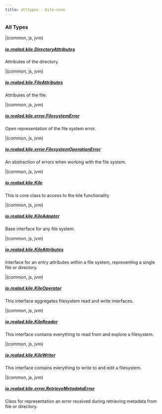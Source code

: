 ```yaml
---
title: alltypes - kile-core
---
```


### All Types

|(common, js, jvm)

##### [io.realad.kile.DirectoryAttributes](../io.realad.kile/-directory-attributes/index.html)

Attributes of the directory.


|(common, js, jvm)

##### [io.realad.kile.FileAttributes](../io.realad.kile/-file-attributes/index.html)

Attributes of the file.


|(common, js, jvm)

##### [io.realad.kile.error.FilesystemError](../io.realad.kile.error/-filesystem-error/index.html)

Open representation of the file system error.


|(common, js, jvm)

##### [io.realad.kile.error.FilesystemOperationError](../io.realad.kile.error/-filesystem-operation-error/index.html)

An abstraction of errors when working with the file system.


|(common, js, jvm)

##### [io.realad.kile.Kile](../io.realad.kile/-kile/index.html)

This is core class to access to the kile functionality


|(common, js, jvm)

##### [io.realad.kile.KileAdapter](../io.realad.kile/-kile-adapter/index.html)

Base interface for any file system.


|(common, js, jvm)

##### [io.realad.kile.KileAttributes](../io.realad.kile/-kile-attributes/index.html)

Interface for an entry attributes within a file system, representing a single file or directory.


|(common, js, jvm)

##### [io.realad.kile.KileOperator](../io.realad.kile/-kile-operator.html)

This interface aggregates filesystem read and write interfaces.


|(common, js, jvm)

##### [io.realad.kile.KileReader](../io.realad.kile/-kile-reader/index.html)

This interface contains everything to read from and explore a filesystem.


|(common, js, jvm)

##### [io.realad.kile.KileWriter](../io.realad.kile/-kile-writer.html)

This interface contains everything to write to and edit a filesystem.


|(common, js, jvm)

##### [io.realad.kile.error.RetrieveMetadataError](../io.realad.kile.error/-retrieve-metadata-error/index.html)

Class for representation an error received during retrieving metadata from file or directory.


